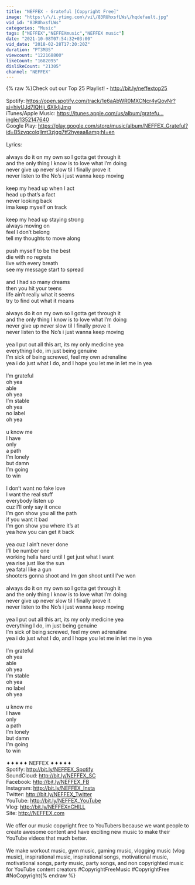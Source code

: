 ```yaml
---
title: "NEFFEX - Grateful [Copyright Free]"
image: "https:\/\/i.ytimg.com\/vi\/83RUhxsfLWs\/hqdefault.jpg"
vid_id: "83RUhxsfLWs"
categories: "Music"
tags: ["NEFFEX","NEFFEXmusic","NEFFEX music"]
date: "2021-10-08T07:54:32+03:00"
vid_date: "2018-02-28T17:20:20Z"
duration: "PT3M3S"
viewcount: "122168800"
likeCount: "1682095"
dislikeCount: "21305"
channel: "NEFFEX"
---
```

{% raw %}Check out our Top 25 Playlist! - <a rel="nofollow" target="blank" href="http://bit.ly/neffextop25">http://bit.ly/neffextop25</a><br /><br />Spotify: <a rel="nofollow" target="blank" href="https://open.spotify.com/track/1e6aAbWR0MXCNcr4yQovNr?si=hjvUJd7IQHij_6XlkIjJmg">https://open.spotify.com/track/1e6aAbWR0MXCNcr4yQovNr?si=hjvUJd7IQHij_6XlkIjJmg</a><br />iTunes/Apple Music: <a rel="nofollow" target="blank" href="https://itunes.apple.com/us/album/gratefu…ingle/1352147640">https://itunes.apple.com/us/album/gratefu…ingle/1352147640</a><br />Google Play: <a rel="nofollow" target="blank" href="https://play.google.com/store/music/album/NEFFEX_Grateful?id=B5zvqcolqllmt3zjqg7tf2hyeaa&amp;hl=en">https://play.google.com/store/music/album/NEFFEX_Grateful?id=B5zvqcolqllmt3zjqg7tf2hyeaa&amp;hl=en</a><br /><br />Lyrics:<br /><br />always do it on my own so I gotta get through it<br />and the only thing I know is to love what I’m doing<br />never give up never slow til I finally prove it<br />never listen to the No’s i just wanna keep moving<br /><br />keep my head up when I act<br />head up that’s a fact<br />never looking back <br />ima keep myself on track<br /><br />keep my head up staying strong<br />always moving on<br />feel I don’t belong<br />tell my thoughts to move along<br /><br />push myself to be the best<br />die with no regrets<br />live with every breath<br />see my message start to spread<br /><br />and I had so many dreams<br />then you hit your teens<br />life ain’t really what it seems <br />try to find out what it means<br /><br />always do it on my own so I gotta get through it<br />and the only thing I know is to love what I’m doing<br />never give up never slow til I finally prove it<br />never listen to the No’s i just wanna keep moving<br /><br />yea I put out all this art, its my only medicine yea<br />everything I do, im just being genuine <br />I’m sick of being screwed, feel my own adrenaline<br />yea i do just what I do, and I hope you let me in let me in yea<br /><br />I’m grateful <br />oh yea<br />able<br />oh yea<br />I’m stable<br />oh yea<br />no label<br />oh yea<br /><br />u know me<br />I have<br />only<br />a path<br />I’m lonely <br />but damn<br />I’m going<br />to win<br /><br />I don’t want no fake love<br />I want the real stuff<br />everybody listen up<br />cuz I’ll only say it once<br />I’m gon show you all the path<br />if you want it bad<br />I’m gon show you where it’s at <br />yea how you can get it back<br /><br />yea cuz I ain’t never done<br />I’ll be number one<br />working hella hard until I get just what I want<br />yea rise just like the sun<br />yea fatal like a gun<br />shooters gonna shoot and Im gon shoot until I’ve won<br /><br />always do it on my own so I gotta get through it<br />and the only thing I know is to love what I’m doing<br />never give up never slow til I finally prove it<br />never listen to the No’s i just wanna keep moving<br /><br />yea I put out all this art, its my only medicine yea<br />everything I do, im just being genuine <br />I’m sick of being screwed, feel my own adrenaline<br />yea i do just what I do, and I hope you let me in let me in yea<br /><br />I’m grateful <br />oh yea<br />able<br />oh yea<br />I’m stable<br />oh yea<br />no label<br />oh yea<br /><br />u know me<br />I have<br />only<br />a path<br />I’m lonely <br />but damn<br />I’m going<br />to win<br /><br />✦✦✦✦✦ NEFFEX ✦✦✦✦✦<br />Spotify: <a rel="nofollow" target="blank" href="http://bit.ly/NEFFEX_Spotify">http://bit.ly/NEFFEX_Spotify</a><br />SoundCloud: <a rel="nofollow" target="blank" href="http://bit.ly/NEFFEX_SC">http://bit.ly/NEFFEX_SC</a><br />Facebook: <a rel="nofollow" target="blank" href="http://bit.ly/NEFFEX_FB">http://bit.ly/NEFFEX_FB</a><br />Instagram: <a rel="nofollow" target="blank" href="http://bit.ly/NEFFEX_Insta">http://bit.ly/NEFFEX_Insta</a><br />Twitter: <a rel="nofollow" target="blank" href="http://bit.ly/NEFFEX_Twitter">http://bit.ly/NEFFEX_Twitter</a><br />YouTube: <a rel="nofollow" target="blank" href="http://bit.ly/NEFFEX_YouTube">http://bit.ly/NEFFEX_YouTube</a><br />Vlog: <a rel="nofollow" target="blank" href="http://bit.ly/NEFFEXnCHILL">http://bit.ly/NEFFEXnCHILL</a><br />Site: <a rel="nofollow" target="blank" href="http://NEFFEX.com">http://NEFFEX.com</a><br /><br />We offer our music copyright free to YouTubers because we want people to create awesome content and have exciting new music to make their YouTube videos that much better. <br /><br />We make workout music, gym music, gaming music, vlogging music (vlog music), inspirational music, inspirational songs, motivational music, motivational songs, party music, party songs, and non copyrighted music for YouTube content creators #CopyrightFreeMusic #CopyrightFree #NoCopyright{% endraw %}
